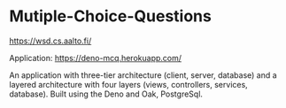 # Mutiple-Choice-Questions
https://wsd.cs.aalto.fi/

Application: https://deno-mcq.herokuapp.com/

An application with three-tier architecture (client, server, database) and a layered architecture with four layers (views, controllers, services, database). 
Built using the Deno and Oak, PostgreSql.
